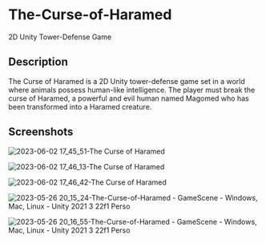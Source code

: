 # The-Curse-of-Haramed
2D Unity Tower-Defense Game

## Description

The Curse of Haramed is a 2D Unity tower-defense game set in a world where animals possess human-like intelligence. The player must break the curse of Haramed, a powerful and evil human named Magomed who has been transformed into a Haramed creature.

## Screenshots
![2023-06-02 17_45_51-The Curse of Haramed](https://github.com/ParcivalLTD/The-Curse-of-Haramed/assets/79400664/0a694c4d-c375-4cb8-a3b5-82127cb23a3c)

![2023-06-02 17_46_13-The Curse of Haramed](https://github.com/ParcivalLTD/The-Curse-of-Haramed/assets/79400664/aec4d876-b3a3-4380-ac71-33cddf69f672)

![2023-06-02 17_46_42-The Curse of Haramed](https://github.com/ParcivalLTD/The-Curse-of-Haramed/assets/79400664/bb7dd0be-ff5a-4f4f-823a-9a6a7a50f13e)

![2023-05-26 20_15_24-The-Curse-of-Haramed - GameScene - Windows, Mac, Linux - Unity 2021 3 22f1 Perso](https://github.com/ParcivalLTD/The-Curse-of-Haramed/assets/79400664/47e7f8df-c0b4-494c-bbfd-302aa5480806)

![2023-05-26 20_16_55-The-Curse-of-Haramed - GameScene - Windows, Mac, Linux - Unity 2021 3 22f1 Perso](https://github.com/ParcivalLTD/The-Curse-of-Haramed/assets/79400664/b02cf3e3-0a32-47ea-b202-d971ecbe3024)
